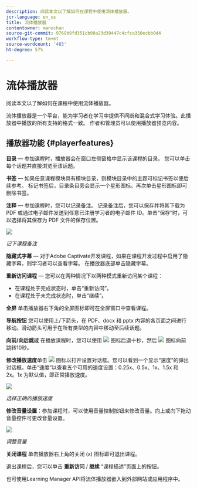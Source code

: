 ```yaml
---
description: 阅读本文以了解如何在课程中使用流体播放器。
jcr-language: en_us
title: 流体播放器
contentowner: manochan
source-git-commit: 9769b9fd351cb90a23d39447c4cfca350ecbb0d4
workflow-type: tm+mt
source-wordcount: '483'
ht-degree: 57%

---
```




# 流体播放器

阅读本文以了解如何在课程中使用流体播放器。

流体播放器是一个平台，能为学习者在学习中提供不间断和混合式学习体验。此播放器中播放的所有支持的格式一致。 作者和管理员可以使用播放器预览内容。

## 播放器功能 {#playerfeatures}

<!--![](assets/fluidicplayer-callout.png)-->

**目录**  — 参加课程时，播放器会在窗口左侧窗格中显示该课程的目录。 您可以单击每个话题并直接浏览至该话题。

**书签**  — 如果任意课程模块具有模块目录，则模块目录中的主题可标记书签以便后续参考。 标记书签后，目录条目旁会显示一个星形图标。再次单击星形图标即可删除书签。

**注释**  — 参加课程时，您可以记录备注。 记录备注后，您可以保存并将其下载为 PDF 或通过电子邮件发送到任意已注册学习者的电子邮件 ID。单击“保存”时，可以选择将其保存为 PDF 文件的保存位置。

![](assets/notes.png)

*记下课程备注*

**隐藏式字幕**  — 对于Adobe Captivate开发课程，如果在课程开发过程中启用了隐藏字幕，则学习者可以查看字幕。 在播放器底部单击隐藏字幕。

**重新访问课程**  — 您可以在两种情况下以两种模式重新访问某个课程：

* 在课程处于完成状态时，单击“重新访问”。
* 在课程处于未完成状态时，单击“继续”。

**全屏** 单击播放器右下角的全屏图标即可在全屏窗口中查看课程。

**导航按钮** 您可以使用上/下箭头，在 PDF、docx 和 pptx 内容的各页面之间进行移动。滑动箭头可用于在所有类型的内容中移动至后续话题。

**向前/向后跳过** 在播放课程时，您可以使用 ![](assets/asset-1.png) 图标后退十秒，然后  ![](assets/assets-2.png) 图标向前跳转10秒。

**修改播放速度**&#x200B;单击 ![](assets/speedicon.png) 图标以打开设置对话框。您可以看到一个显示“速度”的弹出对话框。单击“速度”以查看五个可用的速度设置：0.25x、0.5x、1x、1.5x 和 2x。1x 为默认值，即正常播放速度。

![](assets/speedvariants.png)

*选择正确的播放速度*

**修改音量设置：**&#x200B;参加课程时，可以使用音量控制按钮来修改音量。向上或向下拖动音量控件可更改音量设置。

![](assets/volumecontrol.png)

*调整音量*

**关闭课程** 单击播放器右上角的关闭 (x) 图标即可退出课程。

退出课程后，您可以单击 **重新访问** / **继续** “课程描述”页面上的按钮。

也可使用Learning Manager API将流体播放器嵌入到外部网站或应用程序中。
